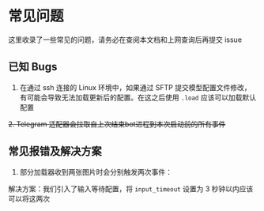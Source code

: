# 常见问题

这里收录了一些常见的问题，请务必在查阅本文档和上网查询后再提交 issue

## 已知 Bugs

1. 在通过 ssh 连接的 Linux 环境中，如果通过 SFTP 提交模型配置文件修改，有可能会导致无法加载更新后的配置。在这之后使用 `.load` 应该可以加载默认配置

~~2. Telegram 适配器会拉取自上次结束bot进程到本次启动前的所有事件~~

## 常见报错及解决方案

1. 部分加载器收到两张图片时会分别触发两次事件：

解决方案：我们引入了输入等待配置，将 `input_timeout` 设置为 3 秒钟以内应该可以将这两次
